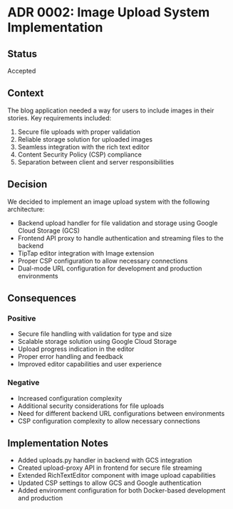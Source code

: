 # ADR 0002: Image Upload System Implementation

## Status
Accepted

## Context
The blog application needed a way for users to include images in their stories. Key requirements included:
1. Secure file uploads with proper validation
2. Reliable storage solution for uploaded images
3. Seamless integration with the rich text editor
4. Content Security Policy (CSP) compliance
5. Separation between client and server responsibilities

## Decision
We decided to implement an image upload system with the following architecture:
- Backend upload handler for file validation and storage using Google Cloud Storage (GCS)
- Frontend API proxy to handle authentication and streaming files to the backend
- TipTap editor integration with Image extension
- Proper CSP configuration to allow necessary connections
- Dual-mode URL configuration for development and production environments

## Consequences
### Positive
- Secure file handling with validation for type and size
- Scalable storage solution using Google Cloud Storage
- Upload progress indication in the editor
- Proper error handling and feedback
- Improved editor capabilities and user experience

### Negative
- Increased configuration complexity
- Additional security considerations for file uploads
- Need for different backend URL configurations between environments
- CSP configuration complexity to allow necessary connections

## Implementation Notes
- Added uploads.py handler in backend with GCS integration
- Created upload-proxy API in frontend for secure file streaming
- Extended RichTextEditor component with image upload capabilities
- Updated CSP settings to allow GCS and Google authentication
- Added environment configuration for both Docker-based development and production 